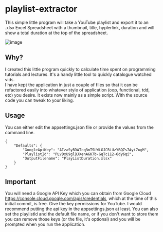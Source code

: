 # playlist-extractor

This simple little program will take a YouTube playlist and export it to an .xlsx Excel Spreadsheet with a thumbnail, title, hyplerlink, duration and will show a total duration at the top of the spreadsheet.

![image](https://github.com/topoulos/playlist-extractor/assets/1166117/f6b4d8dc-06b8-4d42-8ffc-eeda3f5cbbd4)

## Why?
I created this little program quickly to calculate time spent on programming tutorials and lectures.  It's a handy little tool to quickly catalogue watched vids.  
I have kept the application in just a couple of files so that it can be refactored easily into whatever style of application (oop, functional, tdd, etc) you desire.  It exists now mainly as a simple script.
With the source code you can tweak to your liking.

## Usage
You can either edit the appsettings.json file or provide the values from the command line.
```
{
    "Defaults": {
        "GoogleApiKey": "AIzaSyBDATcq3nTSLWLGJCBLUzYBQZs7Ayi7ugM",
        "PlaylistId": "PLvDxU9glBJXenAGK7b-GqTc112-6dy6qi",
        "OutputFilename": "PlayListDuration.xlsx"
    }
}
```
## Important
You will need a Google API Key which you can obtain from Google Cloud https://console.cloud.google.com/apis/credentials, which at the time of this initial commit, is free.  Give the key permissions for YouTube.
I would recommend putting the api key in the appsettings.json at least.  You can also set the playlistId and the default file name, or if you don't want to store them you can remove those keys (or the file, it's optional) and you will be prompted when you run the application.

